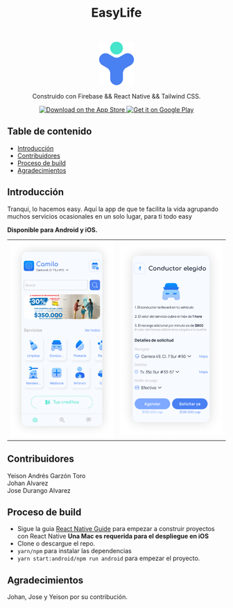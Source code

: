 <h1 align="center">EasyLife</h1> <br>
<p align="center">
  <a href="https://gitpoint.co/">
    <img alt="GitPoint" title="GitPoint" src="./src/assets/images/logo.png" width="81">
  </a>
</p>

<p align="center">
  Construido con Firebase && React Native && Tailwind CSS.
</p>

<p align="center">
  <a href="https://itunes.apple.com/us/app/gitpoint/id1251245162?mt=8">
    <img alt="Download on the App Store" title="App Store" src="http://i.imgur.com/0n2zqHD.png" width="140">
  </a>

  <a href="https://play.google.com/store/apps/details?id=com.gitpoint">
    <img alt="Get it on Google Play" title="Google Play" src="http://i.imgur.com/mtGRPuM.png" width="140">
  </a>
</p>

<!-- START doctoc generated TOC please keep comment here to allow auto update -->
<!-- DON'T EDIT THIS SECTION, INSTEAD RE-RUN doctoc TO UPDATE -->
## Table de contenido

- [Introducción](#introduction)
- [Contribuidores](#contributors)
- [Proceso de build](#build-process)
- [Agradecimientos](#acknowledgments)

<!-- END doctoc generated TOC please keep comment here to allow auto update -->

## Introducción

Tranqui, lo hacemos easy. 
Aquí la app de que te facilita la vida agrupando muchos servicios ocasionales en un solo lugar, para ti todo easy

**Disponible para Android y iOS.**

<p align="center">
  <table>
    <tr>
      <td align="center">
        <img src="./src/assets/images/image-29.png" alt="Image 1" width="392">
      </td>
      <td align="center">
        <img src="./src/assets/images/image-28.png" alt="Image 2" width="392">
      </td>
    </tr>
  </table>
</p>

## Contribuidores

Yeison Andrés Garzón Toro<br/>
Johan Alvarez<br/>
Jose Durango Alvarez

## Proceso de build

- Sigue la guia [React Native Guide](https://facebook.github.io/react-native/docs/getting-started.html) para empezar a construir proyectos con React Native
 **Una Mac es requerida para el despliegue en iOS**
- Clone o descargue el repo.
- `yarn/npm` para instalar las dependencias
- `yarn start:android/npm run android` para empezar el proyecto.

## Agradecimientos

Johan, Jose y Yeison por su contribución.